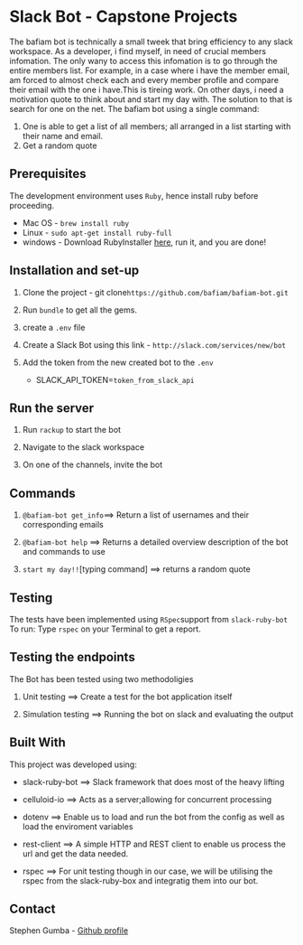 # Slack Bot - Capstone Projects

The bafiam bot is technically a small tweek that bring efficiency to any slack workspace. As a developer, i find myself, in need of crucial members infomation. The only wany to access this infomation is to go through the entire members list. For example, in a case where i have the member email, am forced to almost check each and every member profile and compare their email with the one i have.This is tireing work. On other days, i need a motivation quote to think about and start my day with. The solution to that is search for one on the net.
The bafiam bot using a single command:

1. One is able to get a list of all members; all arranged in a list starting with their name and email.
2. Get a random quote

## Prerequisites

The development environment uses `Ruby`, hence install ruby before proceeding.

- Mac OS - `brew install ruby`
- Linux - `sudo apt-get install ruby-full`
- windows - Download RubyInstaller [here](https://rubyinstaller.org/), run it, and you are done!

## Installation and set-up

1. Clone the project - git clone`https://github.com/bafiam/bafiam-bot.git`

2. Run `bundle` to get all the gems.

3. create a `.env` file

4. Create a Slack Bot using this link - `http://slack.com/services/new/bot`

5. Add the token from the new created bot to the `.env`

   - SLACK_API_TOKEN=`token_from_slack_api`

## Run the server

1. Run `rackup` to start the bot

2. Navigate to the slack workspace

3. On one of the channels, invite the bot

## Commands

1. `@bafiam-bot get_info`==> Return a list of usernames and their corresponding emails

2. `@bafiam-bot help` ==> Returns a detailed overview description of the bot and commands to use

3. `start my day!!`[typing command] ==> returns a random quote

## Testing

The tests have been implemented using `RSpec`support from `slack-ruby-bot`
To run: Type
`rspec`
on your Terminal to get a report.

## Testing the endpoints

The Bot has been tested using two methodoligies

1. Unit testing ==> Create a test for the bot application itself

2. Simulation testing ==> Running the bot on slack and evaluating the output

## Built With

This project was developed using:

- slack-ruby-bot ==> Slack framework that does most of the heavy lifting

- celluloid-io ==> Acts as a server;allowing for concurrent processing

- dotenv ==> Enable us to load and run the bot from the config as well as load the enviroment variables

- rest-client ==> A simple HTTP and REST client to enable us process the url and get the data needed.

- rspec ==> For unit testing though in our case, we will be utilising the rspec from the slack-ruby-box and integratig them into our bot.

## Contact

Stephen Gumba - [Github profile](https://github.com/bafiam)
